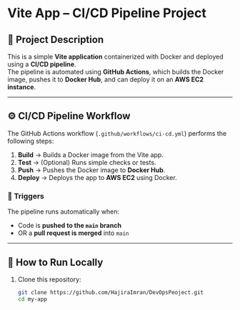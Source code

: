 # Vite App – CI/CD Pipeline Project

## 📌 Project Description
This is a simple **Vite application** containerized with Docker and deployed using a **CI/CD pipeline**.  
The pipeline is automated using **GitHub Actions**, which builds the Docker image, pushes it to **Docker Hub**, and can deploy it on an **AWS EC2 instance**.

---

## ⚙️ CI/CD Pipeline Workflow
The GitHub Actions workflow (`.github/workflows/ci-cd.yml`) performs the following steps:

1. **Build** → Builds a Docker image from the Vite app.  
2. **Test** → (Optional) Runs simple checks or tests.  
3. **Push** → Pushes the Docker image to **Docker Hub**.  
4. **Deploy** → Deploys the app to **AWS EC2** using Docker.  

### 🔄 Triggers
The pipeline runs automatically when:
- Code is **pushed to the `main` branch**  
- OR a **pull request is merged** into `main`  

---

## 🚀 How to Run Locally
1. Clone this repository:
   ```bash
   git clone https://github.com/HajiraImran/DevOpsPeoject.git
   cd my-app
